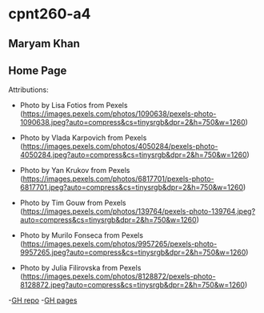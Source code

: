 # cpnt260-a4
## Maryam Khan
## Home Page


Attributions:

- Photo by Lisa Fotios from Pexels
(https://images.pexels.com/photos/1090638/pexels-photo-1090638.jpeg?auto=compress&cs=tinysrgb&dpr=2&h=750&w=1260)

- Photo by Vlada Karpovich from Pexels
(https://images.pexels.com/photos/4050284/pexels-photo-4050284.jpeg?auto=compress&cs=tinysrgb&dpr=2&h=750&w=1260)

- Photo by Yan Krukov from Pexels
(https://images.pexels.com/photos/6817701/pexels-photo-6817701.jpeg?auto=compress&cs=tinysrgb&dpr=2&h=750&w=1260)

- Photo by Tim Gouw from Pexels
(https://images.pexels.com/photos/139764/pexels-photo-139764.jpeg?auto=compress&cs=tinysrgb&dpr=2&h=750&w=1260)

- Photo by Murilo Fonseca from Pexels
(https://images.pexels.com/photos/9957265/pexels-photo-9957265.jpeg?auto=compress&cs=tinysrgb&dpr=2&h=750&w=1260)

- Photo by Julia Filirovska from Pexels
(https://images.pexels.com/photos/8128872/pexels-photo-8128872.jpeg?auto=compress&cs=tinysrgb&dpr=2&h=750&w=1260)

-[GH repo]("https://github.com/maryambkhan/cpnt260-a4")
-[GH pages]("https://maryambkhan.github.io/cpnt260-a4/")